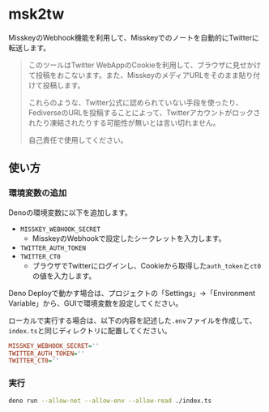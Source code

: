 # msk2tw

MisskeyのWebhook機能を利用して、Misskeyでのノートを自動的にTwitterに転送します。

> このツールはTwitter WebAppのCookieを利用して、ブラウザに見せかけて投稿をおこないます。また、MisskeyのメディアURLをそのまま貼り付けて投稿します。
>
> これらのような、Twitter公式に認められていない手段を使ったり、FediverseのURLを投稿することによって、Twitterアカウントがロックされたり凍結されたりする可能性が無いとは言い切れません。
>
> 自己責任で使用してください。

## 使い方

### 環境変数の追加

Denoの環境変数に以下を追加します。

- `MISSKEY_WEBHOOK_SECRET`
  - MisskeyのWebhookで設定したシークレットを入力します。
- `TWITTER_AUTH_TOKEN`
- `TWITTER_CT0`
  - ブラウザでTwitterにログインし、Cookieから取得した`auth_token`と`ct0`の値を入力します。

Deno Deployで動かす場合は、プロジェクトの「Settings」→「Environment Variable」から、GUIで環境変数を設定してください。

ローカルで実行する場合は、以下の内容を記述した`.env`ファイルを作成して、`index.ts`と同じディレクトリに配置してください。

```ini
MISSKEY_WEBHOOK_SECRET=''
TWITTER_AUTH_TOKEN=''
TWITTER_CT0=''
```

### 実行

```sh
deno run --allow-net --allow-env --allow-read ./index.ts
```
